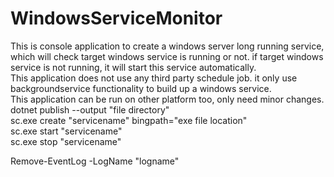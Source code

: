 # WindowsServiceMonitor
This is console application to create a windows server long running service, which will check target windows service is running or not. if target windows service is not running, it will start this service automatically.\
This application does not use any third party schedule job. it only use backgroundservice functionality to build up a windows service. \
This application can be run on other platform too, only need minor changes. \
dotnet publish --output "file directory" \
sc.exe create "servicename" bingpath="exe file location" \
sc.exe start "servicename"\
sc.exe stop "servicename"

Remove-EventLog -LogName "logname"
